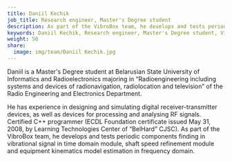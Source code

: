 ```yaml
---
title: Daniil Kechik
job_title: Research engineer, Master's Degree student
description: As part of the VibroBox team, he develops and tests periodic components finding in vibrational signal in time domain module, shaft speed refinement module and equipment kinematics model estimation in frequency domain.
keywords: Daniil Kechik, Research engineer, Master's Degree student, VibroBox
weight: 50
share:
  image: img/team/Daniil Kechik.jpg
---
```

Daniil is a Master's Degree student at Belarusian State University of Informatics and Radioelectronics majoring in “Radioengineering including systems and devices of radionavigation, radiolocation and television” of the Radio Engineering and Electronics Department.

He has experience in designing and simulating digital receiver-transmitter devices, as well as devices for processing and analysing RF signals. Certified C++ programmer (ECDL Foundation certificate issued May 31, 2008, by Learning Technologies Center of “BelHard” CJSC). As part of the VibroBox team, he develops and tests periodic components finding in vibrational signal in time domain module, shaft speed refinement module and equipment kinematics model estimation in frequency domain.